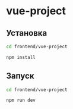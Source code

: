 # vue-project
## Установка
```bash
cd frontend/vue-project
```
```bash
npm install
```

## Запуск
```bash
cd frontend/vue-project
```
```bash
npm run dev
```